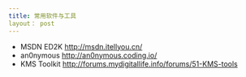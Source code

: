 ```yaml
---
title: 常用软件与工具
layout： post
---
```



* MSDN ED2K http://msdn.itellyou.cn/
* an0nymous  http://an0nymous.coding.io/
* KMS Toolkit  http://forums.mydigitallife.info/forums/51-KMS-tools
